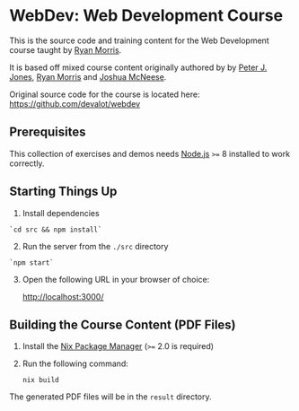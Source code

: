 WebDev: Web Development Course
==============================

This is the source code and training content for the Web
Development course taught by [Ryan Morris][mrmorris].

It is based off mixed course content originally authored by by [Peter J. Jones][pjones], [Ryan Morris][mrmorris] and [Joshua McNeese][jmcneese].

Original source code for the course is located here: <https://github.com/devalot/webdev>

Prerequisites
-------------

This collection of exercises and demos needs [Node.js][] `>=` 8
installed to work correctly.

Starting Things Up
------------------

  1. Install dependencies

    `cd src && npm install`

  2. Run the server from the `./src` directory

    `npm start`

  3. Open the following URL in your browser of choice:

     <http://localhost:3000/>


Building the Course Content (PDF Files)
---------------------------------------

  1. Install the [Nix Package Manager](https://nixos.org/nix/) (`>=`
     2.0 is required)

  2. Run the following command:

         nix build

The generated PDF files will be in the `result` directory.

[jmcneese]: https://github.com/jmcneese
[mrmorris]: https://github.com/mrmorris
[pjones]: http://www.devalot.com/about/pjones.html
[node.js]: https://nodejs.org/
